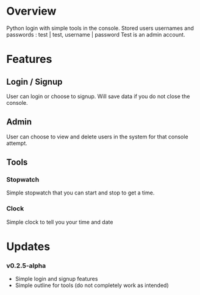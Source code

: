 # Overview
Python login with simple tools in the console.
Stored users usernames and passwords : test | test, username | password 
Test is an admin account. 

# Features
## Login / Signup
User can login or choose to signup. Will save data if you do not close the console. 
## Admin 
User can choose to view and delete users in the system for that console attempt.
## Tools 
### Stopwatch 
Simple stopwatch that you can start and stop to get a time. 
### Clock 
Simple clock to tell you your time and date

# Updates 
### v0.2.5-alpha
* Simple login and signup features
* Simple outline for tools (do not completely work as intended)
